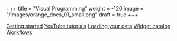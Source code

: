 +++
title = "Visual Programming"
weight = -120
image = "/images/orange_docs_01_small.png"
draft = true
+++

[Getting started](/getting-started)
[YouTube tutorials](https://www.youtube.com/channel/UClKKWBe2SCAEyv7ZNGhIe4g)
[Loading your data](http://orange-visual-programming.readthedocs.org/loading-your-data/index.html)
[Widget catalog](/widget-catalog/)
[Workflows](/workflows/)